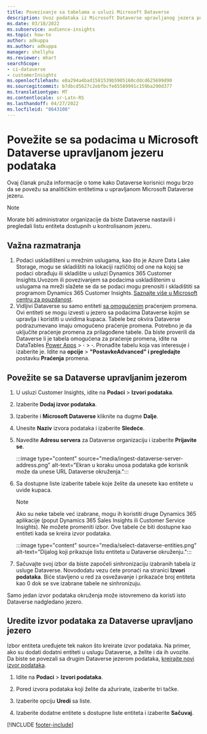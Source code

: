 ```yaml
---
title: Povezivanje sa tabelama u usluzi Microsoft Dataverse
description: Uvoz podataka iz Microsoft Dataverse upravljanog jezera podataka.
ms.date: 03/18/2022
ms.subservice: audience-insights
ms.topic: how-to
author: adkuppa
ms.author: adkuppa
manager: shellyha
ms.reviewer: mhart
searchScope:
- ci-dataverse
- customerInsights
ms.openlocfilehash: e8a294a4bad1581539b5905160cddcd625699d90
ms.sourcegitcommit: b7dbcd5627c2ebfbcfe65589991c159ba290d377
ms.translationtype: MT
ms.contentlocale: sr-Latn-RS
ms.lasthandoff: 04/27/2022
ms.locfileid: "8643108"
---
```

# <a name="connect-to-data-in-a-microsoft-dataverse-managed-data-lake"></a>Povežite se sa podacima u Microsoft Dataverse upravljanom jezeru podataka

Ovaj članak pruža informacije o tome kako Dataverse korisnici mogu brzo da se povežu sa analitičkim entitetima u upravljanom Microsoft Dataverse jezeru. 

> [!NOTE]
> Morate biti administrator organizacije da biste Dataverse nastavili i pregledali listu entiteta dostupnih u kontrolisanom jezeru.

## <a name="important-considerations"></a>Važna razmatranja

1. Podaci uskladišteni u mrežnim uslugama, kao što je Azure Data Lake Storage, mogu se skladištiti na lokaciji različitoj od one na kojoj se podaci obrađuju ili skladište u usluzi Dynamics 365 Customer Insights.Uvozom ili povezivanjem sa podacima uskladištenim u uslugama na mreži slažete se da se podaci mogu prenositi i skladištiti sa programom Dynamics 365 Customer Insights. [Saznajte više u Microsoft centru za pouzdanost](https://www.microsoft.com/trust-center).
2. Vidljivi Dataverse su samo entiteti [sa omogućenim](/power-platform/admin/enable-change-tracking-control-data-synchronization) praćenjem promena. Ovi entiteti se mogu izvesti u jezero sa podacima Dataverse kojim se upravlja i koristiti u uvidima kupaca. Tabele bez okvira Dataverse podrazumevano imaju omogućeno praćenje promena. Potrebno je da uključite praćenje promena za prilagođene tabele. Da biste proverili da Dataverse li je tabela omogućena za praćenje promena, idite na DataTables [Power Apps](https://make.powerapps.com) > **·** > **·**. Pronađite tabelu koja vas interesuje i izaberite je. Idite na **opcije** > **"PostavkeAdvanced" i pregledajte** postavku **Praćenja** promena.

## <a name="connect-to-a-dataverse-managed-lake"></a>Povežite se sa Dataverse upravljanim jezerom

1. U usluzi Customer Insights, idite na **Podaci** > **Izvori podataka**.

2. Izaberite **Dodaj izvor podataka**.

3. Izaberite i **Microsoft Dataverse** kliknite na dugme **Dalje**.

4. Unesite **Naziv** izvora podataka i izaberite **Sledeće**. 

5. Navedite **Adresu servera** za Dataverse organizaciju i izaberite **Prijavite se**.

   :::image type="content" source="media/ingest-dataverse-server-address.png" alt-text="Ekran u koraku unosa podataka gde korisnik može da unese URL Dataverse okruženja.":::

6. Sa dostupne liste izaberite tabele koje želite da unesete kao entitete u uvide kupaca.    

   > [!NOTE]
   > Ako su neke tabele već izabrane, mogu ih koristiti druge Dynamics 365 aplikacije (poput Dynamics 365 Sales Insights ili Customer Service Insights). Ne možete promeniti izbor. Ove tabele će biti dostupne kao entiteti kada se kreira izvor podataka.

   :::image type="content" source="media/select-dataverse-entities.png" alt-text="Dijalog koji prikazuje listu entiteta u Dataverse okruženju.":::

7. Sačuvajte svoj izbor da biste započeli sinhronizaciju izabranih tabela iz usluge Dataverse. Novododatu vezu ćete pronaći na stranici **Izvori podataka**. Biće stavljeno u red za osvežavanje i prikazaće broj entiteta kao 0 dok se sve izabrane tabele ne sinhronizuju.

Samo jedan izvor podataka okruženja može istovremeno da koristi isto Dataverse nadgledano jezero.

## <a name="edit-a-dataverse-managed-lake-data-source"></a>Uredite izvor podataka za Dataverse upravljano jezero

Izbor entiteta uređujete tek nakon što kreirate izvor podataka. Na primer, ako su dodati dodatni entiteti u uslugu Dataverse, a želite i da ih uvozite.    
Da biste se povezali sa drugim Dataverse jezerom podataka, [kreirajte novi izvor podataka](#connect-to-a-dataverse-managed-lake).

1. Idite na **Podaci** > **Izvori podataka**.

2. Pored izvora podataka koji želite da ažurirate, izaberite tri tačke.

3. Izaberite opciju **Uredi** sa liste.

4. Izaberite dodatne entitete s dostupne liste entiteta i izaberite **Sačuvaj**.

[!INCLUDE [footer-include](includes/footer-banner.md)]
